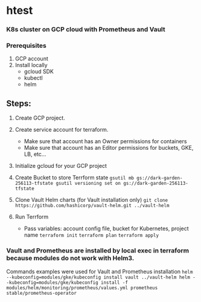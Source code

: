 # htest

### K8s cluster on GCP cloud with Prometheus and Vault

### Prerequisites

1. GCP account
2. Install locally
    * gcloud SDK
    * kubectl
    * helm

## Steps:

1. Create GCP project.
2. Create service account for terraform.
    * Make sure that account has an Owner permissions for containers
    * Make sure that account has an Editor permissions for buckets, GKE, LB, etc...
3. Initialize gcloud for your GCP project
4. Create Bucket to store Terrform state
`
gsutil mb gs://dark-garden-256113-tfstate
gsutil versioning set on gs://dark-garden-256113-tfstate
`

5. Clone Vault Helm charts (for Vault installation only)
`
git clone https://github.com/hashicorp/vault-helm.git ../vault-helm
`

6. Run Terrform
    * Pass variables: account config file, bucket for Kubernetes, project name 
`terraform init`
`terraform plan`
`terraform apply`

### Vault and Prometheus are installed by local exec in terraform because modules do not work with Helm3.
Commands examples were used for Vault and Prometheus installation
`
helm --kubeconfig=modules/gke/kubeconfig install vault ../vault-helm
helm --kubeconfig=modules/gke/kubeconfig install -f modules/helm/monitoring/prometheus/values.yml prometheus stable/prometheus-operator
`
